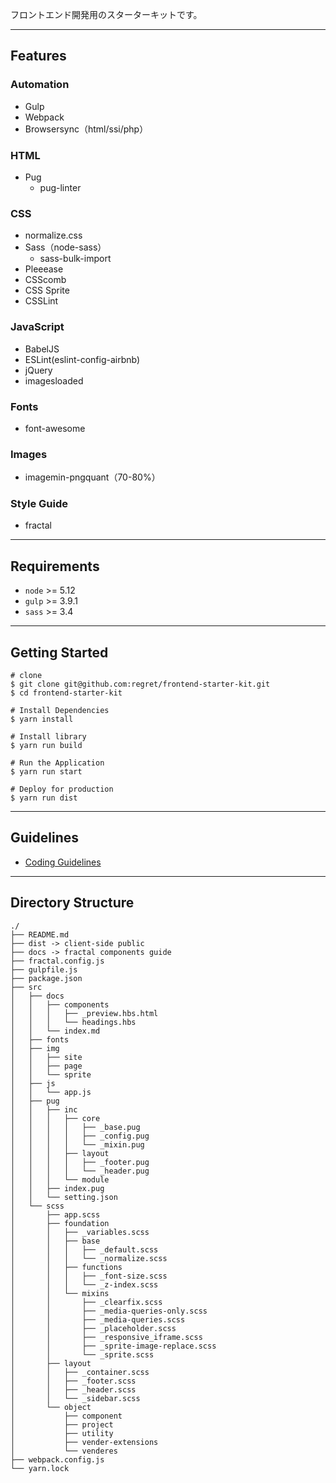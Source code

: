 フロントエンド開発用のスターターキットです。

***

## Features

### Automation
- Gulp
- Webpack
- Browsersync（html/ssi/php）

### HTML
- Pug
    - pug-linter

### CSS
- normalize.css
- Sass（node-sass）
    - sass-bulk-import
- Pleeease
- CSScomb
- CSS Sprite
- CSSLint

### JavaScript
- BabelJS
- ESLint(eslint-config-airbnb)
- jQuery
- imagesloaded

### Fonts
- font-awesome

### Images
- imagemin-pngquant（70-80%）

### Style Guide
- fractal

***

## Requirements

- `node` >= 5.12
- `gulp` >= 3.9.1
- `sass` >= 3.4

***

## Getting Started


```
# clone
$ git clone git@github.com:regret/frontend-starter-kit.git
$ cd frontend-starter-kit

# Install Dependencies
$ yarn install

# Install library
$ yarn run build

# Run the Application
$ yarn run start

# Deploy for production
$ yarn run dist
```

***

## Guidelines

- [Coding Guidelines](https://github.com/regret/frontend-starter-kit/wiki/Coding-Guidelines)

***

## Directory Structure

```
./
├── README.md
├── dist -> client-side public
├── docs -> fractal components guide
├── fractal.config.js
├── gulpfile.js
├── package.json
├── src
│   ├── docs
│   │   ├── components
│   │   │   ├── _preview.hbs.html
│   │   │   └── headings.hbs
│   │   └── index.md
│   ├── fonts
│   ├── img
│   │   ├── site
│   │   ├── page
│   │   └── sprite
│   ├── js
│   │   └── app.js
│   ├── pug
│   │   ├── inc
│   │   │   ├── core
│   │   │   │   ├── _base.pug
│   │   │   │   ├── _config.pug
│   │   │   │   └── _mixin.pug
│   │   │   ├── layout
│   │   │   │   ├── _footer.pug
│   │   │   │   └── _header.pug
│   │   │   └── module
│   │   ├── index.pug
│   │   └── setting.json
│   └── scss
│       ├── app.scss
│       ├── foundation
│       │   ├── _variables.scss
│       │   ├── base
│       │   │   ├── _default.scss
│       │   │   └── _normalize.scss
│       │   ├── functions
│       │   │   ├── _font-size.scss
│       │   │   └── _z-index.scss
│       │   └── mixins
│       │       ├── _clearfix.scss
│       │       ├── _media-queries-only.scss
│       │       ├── _media-queries.scss
│       │       ├── _placeholder.scss
│       │       ├── _responsive_iframe.scss
│       │       ├── _sprite-image-replace.scss
│       │       └── _sprite.scss
│       ├── layout
│       │   ├── _container.scss
│       │   ├── _footer.scss
│       │   ├── _header.scss
│       │   └── _sidebar.scss
│       └── object
│           ├── component
│           ├── project
│           ├── utility
│           ├── vender-extensions
│           └── venderes
├── webpack.config.js
└── yarn.lock
```



